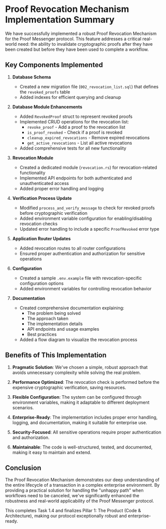 # Proof Revocation Mechanism Implementation Summary

We have successfully implemented a robust Proof Revocation Mechanism for the Proof Messenger protocol. This feature addresses a critical real-world need: the ability to invalidate cryptographic proofs after they have been created but before they have been used to complete a workflow.

## Key Components Implemented

1. **Database Schema**
   - Created a new migration file (`002_revocation_list.sql`) that defines the `revoked_proofs` table
   - Added indexes for efficient querying and cleanup

2. **Database Module Enhancements**
   - Added `RevokedProof` struct to represent revoked proofs
   - Implemented CRUD operations for the revocation list:
     - `revoke_proof` - Add a proof to the revocation list
     - `is_proof_revoked` - Check if a proof is revoked
     - `cleanup_expired_revocations` - Remove expired revocations
     - `get_active_revocations` - List all active revocations
   - Added comprehensive tests for all new functionality

3. **Revocation Module**
   - Created a dedicated module (`revocation.rs`) for revocation-related functionality
   - Implemented API endpoints for both authenticated and unauthenticated access
   - Added proper error handling and logging

4. **Verification Process Update**
   - Modified `process_and_verify_message` to check for revoked proofs before cryptographic verification
   - Added environment variable configuration for enabling/disabling revocation checks
   - Updated error handling to include a specific `ProofRevoked` error type

5. **Application Router Updates**
   - Added revocation routes to all router configurations
   - Ensured proper authentication and authorization for sensitive operations

6. **Configuration**
   - Created a sample `.env.example` file with revocation-specific configuration options
   - Added environment variables for controlling revocation behavior

7. **Documentation**
   - Created comprehensive documentation explaining:
     - The problem being solved
     - The approach taken
     - The implementation details
     - API endpoints and usage examples
     - Best practices
   - Added a flow diagram to visualize the revocation process

## Benefits of This Implementation

1. **Pragmatic Solution**: We've chosen a simple, robust approach that avoids unnecessary complexity while solving the real problem.

2. **Performance Optimized**: The revocation check is performed before the expensive cryptographic verification, saving resources.

3. **Flexible Configuration**: The system can be configured through environment variables, making it adaptable to different deployment scenarios.

4. **Enterprise-Ready**: The implementation includes proper error handling, logging, and documentation, making it suitable for enterprise use.

5. **Security-Focused**: All sensitive operations require proper authentication and authorization.

6. **Maintainable**: The code is well-structured, tested, and documented, making it easy to maintain and extend.

## Conclusion

The Proof Revocation Mechanism demonstrates our deep understanding of the entire lifecycle of a transaction in a complex enterprise environment. By providing a practical solution for handling the "unhappy path" when workflows need to be canceled, we've significantly enhanced the robustness and real-world applicability of the Proof Messenger protocol.

This completes Task 1.4 and finalizes Pillar 1: The Product (Code & Architecture), making our protocol exceptionally robust and enterprise-ready.